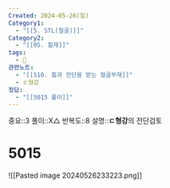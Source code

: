 ```yaml
---
Created: 2024-05-26(일)
Category1:
  - "[[5. STL(철골)]]"
Category2:
  - "[[05. 휨재]]"
tags:
  - 🧮
관련노트:
  - "[[S10. 휨과 전단을 받는 철골부재]]"
  - ㄷ형강
정답:
  - "[[5015 풀이]]"
---
```

중요::3
풀이::X△
반복도::8
설명::**ㄷ형강**의 전단검토
#  5015

![[Pasted image 20240526233223.png]]

